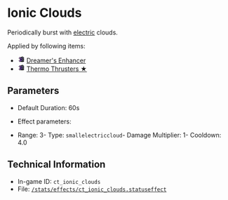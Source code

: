 # Ionic Clouds

Periodically burst with [electric](https://ceterai.github.io/MyEnternia/Wiki/Tags/Electric) clouds.

Applied by following items:

- <img src="https://raw.githubusercontent.com/Ceterai/Enternia/main/items/armors/alta/tier6/dreamer/enhancer/icon.png" alt="Dreamer's Enhancer icon" loading="lazy" width="auto" height="16px"/> [Dreamer's Enhancer](https://ceterai.github.io/MyEnternia/Wiki/Dreamer'sEnhancer)
- <img src="https://raw.githubusercontent.com/Ceterai/Enternia/main/items/armors/alta/tier6/dreamer/enhancer/icon.png" alt="Thermo Thrusters ★ icon" loading="lazy" width="auto" height="16px"/> [Thermo Thrusters ★](https://ceterai.github.io/MyEnternia/Wiki/ThermoThrusters)

## Parameters

- Default Duration: 60s
- Effect parameters: 

- Range: 3- Type: `smallelectriccloud`- Damage Multiplier: 1- Cooldown: 4.0

## Technical Information

- In-game ID: `ct_ionic_clouds`
- File: [`/stats/effects/ct_ionic_clouds.statuseffect`](https://github.com/Ceterai/Enternia/blob/main/stats/effects/ct_ionic_clouds.statuseffect)
